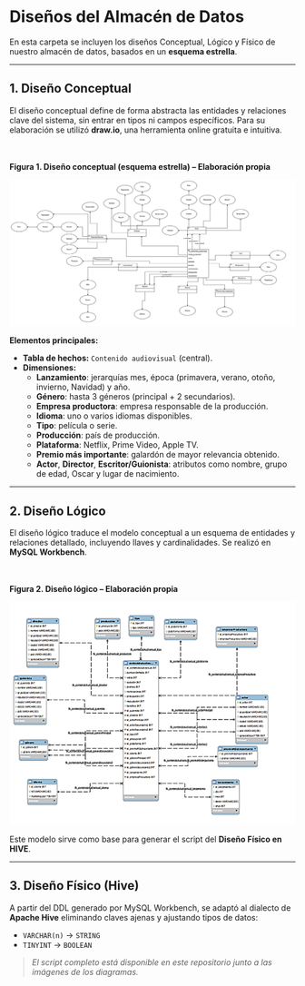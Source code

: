 # Diseños del Almacén de Datos

En esta carpeta se incluyen los diseños Conceptual, Lógico y Físico de nuestro almacén de datos, basados en un **esquema estrella**.

---

## 1. Diseño Conceptual

El diseño conceptual define de forma abstracta las entidades y relaciones clave del sistema, sin entrar en tipos ni campos específicos. Para su elaboración se utilizó **draw\.io**, una herramienta online gratuita e intuitiva.

\
\
**Figura 1. Diseño conceptual (esquema estrella) – Elaboración propia**

![](https://github.com/AlexSeguii/TFG/raw/7a022779aa2551616a422e50edba7afae3692a18/dise%C3%B1os/dise%C3%B1o_conceptual.PNG)


**Elementos principales:**

- **Tabla de hechos:** `Contenido audiovisual` (central).
- **Dimensiones:**
  - **Lanzamiento**: jerarquías mes, época (primavera, verano, otoño, invierno, Navidad) y año.
  - **Género**: hasta 3 géneros (principal + 2 secundarios).
  - **Empresa productora**: empresa responsable de la producción.
  - **Idioma**: uno o varios idiomas disponibles.
  - **Tipo**: película o serie.
  - **Producción**: país de producción.
  - **Plataforma**: Netflix, Prime Video, Apple TV.
  - **Premio más importante**: galardón de mayor relevancia obtenido.
  - **Actor**, **Director**, **Escritor/Guionista**: atributos como nombre, grupo de edad, Oscar y lugar de nacimiento.

---

## 2. Diseño Lógico

El diseño lógico traduce el modelo conceptual a un esquema de entidades y relaciones detallado, incluyendo llaves y cardinalidades. Se realizó en **MySQL Workbench**.

\
\
**Figura 2. Diseño lógico – Elaboración propia**

![](https://github.com/AlexSeguii/TFG/raw/7a022779aa2551616a422e50edba7afae3692a18/dise%C3%B1os/dise%C3%B1o_l%C3%B3gico.PNG)


Este modelo sirve como base para generar el script del **Diseño Físico en HIVE**.

---

## 3. Diseño Físico (Hive)

A partir del DDL generado por MySQL Workbench, se adaptó al dialecto de **Apache Hive** eliminando claves ajenas y ajustando tipos de datos:

- `VARCHAR(n)` → `STRING`
- `TINYINT` → `BOOLEAN`



> *El script completo está disponible en este repositorio junto a las imágenes de los diagramas.*

